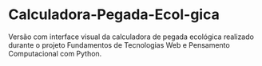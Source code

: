 # Calculadora-Pegada-Ecol-gica
Versão com interface visual da calculadora de pegada ecológica realizado durante o projeto Fundamentos de Tecnologias Web e Pensamento Computacional com Python.
